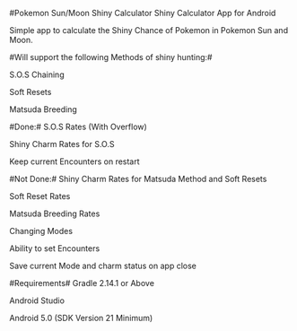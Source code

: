 #Pokemon Sun/Moon Shiny Calculator
Shiny Calculator App for Android

Simple app to calculate the Shiny Chance of Pokemon in Pokemon Sun and Moon.

#Will support the following Methods of shiny hunting:#

 S.O.S Chaining
 
 Soft Resets
 
 Matsuda Breeding

#Done:#
S.O.S Rates (With Overflow)

Shiny Charm Rates for S.O.S

Keep current Encounters on restart




#Not Done:#
Shiny Charm Rates for Matsuda Method and Soft Resets

Soft Reset Rates

Matsuda Breeding Rates

Changing Modes

Ability to set Encounters

Save current Mode and charm status on app close


#Requirements#
Gradle 2.14.1 or Above

Android Studio

Android 5.0 (SDK Version 21 Minimum)
